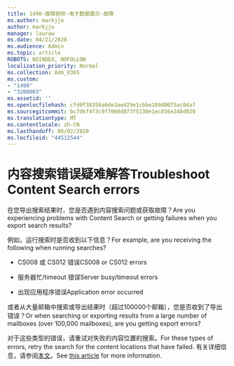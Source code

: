 ```yaml
---
title: 1490-故障排除-电子数据展示-故障
ms.author: markjjo
author: markjjo
manager: lauraw
ms.date: 04/21/2020
ms.audience: Admin
ms.topic: article
ROBOTS: NOINDEX, NOFOLLOW
localization_priority: Normal
ms.collection: Adm_O365
ms.custom:
- "1490"
- "3200003"
ms.assetid: ''
ms.openlocfilehash: cfd0f38358a6de3aed29e1cbbe109d0075ac04af
ms.sourcegitcommit: bc7d6f4f3c9f7060d073f5130e1ec856e248d020
ms.translationtype: MT
ms.contentlocale: zh-CN
ms.lasthandoff: 06/02/2020
ms.locfileid: "44512544"
---
```

# <a name="troubleshoot-content-search-errors"></a><span data-ttu-id="f8552-102">内容搜索错误疑难解答</span><span class="sxs-lookup"><span data-stu-id="f8552-102">Troubleshoot Content Search errors</span></span>

<span data-ttu-id="f8552-103">在您导出搜索结果时，您是否遇到内容搜索问题或获取故障？</span><span class="sxs-lookup"><span data-stu-id="f8552-103">Are you experiencing problems with Content Search or getting failures when you export search results?</span></span>

<span data-ttu-id="f8552-104">例如，运行搜索时是否收到以下信息？</span><span class="sxs-lookup"><span data-stu-id="f8552-104">For example, are you receiving the following when running searches?</span></span>

- <span data-ttu-id="f8552-105">CS008 或 CS012 错误</span><span class="sxs-lookup"><span data-stu-id="f8552-105">CS008 or CS012 errors</span></span>

- <span data-ttu-id="f8552-106">服务器忙/timeout 错误</span><span class="sxs-lookup"><span data-stu-id="f8552-106">Server busy/timeout errors</span></span>

- <span data-ttu-id="f8552-107">出现应用程序错误</span><span class="sxs-lookup"><span data-stu-id="f8552-107">Application error occurred</span></span>

<span data-ttu-id="f8552-108">或者从大量邮箱中搜索或导出结果时（超过100000个邮箱），您是否收到了导出错误？</span><span class="sxs-lookup"><span data-stu-id="f8552-108">Or when searching or exporting results from a large number of mailboxes (over 100,000 mailboxes), are you getting export errors?</span></span>

<span data-ttu-id="f8552-109">对于这些类型的错误，请重试对失败的内容位置的搜索。</span><span class="sxs-lookup"><span data-stu-id="f8552-109">For these types of errors, retry the search for the content locations that have failed.</span></span> <span data-ttu-id="f8552-110">有关详细信息，请参阅[本文](https://docs.microsoft.com/microsoft-365/compliance/retry-failed-content-search)。</span><span class="sxs-lookup"><span data-stu-id="f8552-110">See  [this article](https://docs.microsoft.com/microsoft-365/compliance/retry-failed-content-search) for more information.</span></span>
